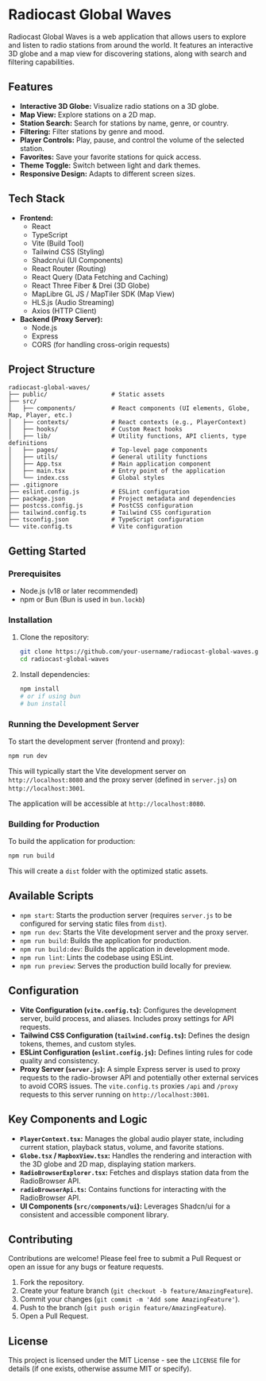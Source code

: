 # Radiocast Global Waves

Radiocast Global Waves is a web application that allows users to explore and listen to radio stations from around the world. It features an interactive 3D globe and a map view for discovering stations, along with search and filtering capabilities.

## Features

*   **Interactive 3D Globe:** Visualize radio stations on a 3D globe.
*   **Map View:** Explore stations on a 2D map.
*   **Station Search:** Search for stations by name, genre, or country.
*   **Filtering:** Filter stations by genre and mood.
*   **Player Controls:** Play, pause, and control the volume of the selected station.
*   **Favorites:** Save your favorite stations for quick access.
*   **Theme Toggle:** Switch between light and dark themes.
*   **Responsive Design:** Adapts to different screen sizes.

## Tech Stack

*   **Frontend:**
    *   React
    *   TypeScript
    *   Vite (Build Tool)
    *   Tailwind CSS (Styling)
    *   Shadcn/ui (UI Components)
    *   React Router (Routing)
    *   React Query (Data Fetching and Caching)
    *   React Three Fiber & Drei (3D Globe)
    *   MapLibre GL JS / MapTiler SDK (Map View)
    *   HLS.js (Audio Streaming)
    *   Axios (HTTP Client)
*   **Backend (Proxy Server):**
    *   Node.js
    *   Express
    *   CORS (for handling cross-origin requests)

## Project Structure

```
radiocast-global-waves/
├── public/                  # Static assets
├── src/
│   ├── components/          # React components (UI elements, Globe, Map, Player, etc.)
│   ├── contexts/            # React contexts (e.g., PlayerContext)
│   ├── hooks/               # Custom React hooks
│   ├── lib/                 # Utility functions, API clients, type definitions
│   ├── pages/               # Top-level page components
│   ├── utils/               # General utility functions
│   ├── App.tsx              # Main application component
│   ├── main.tsx             # Entry point of the application
│   └── index.css            # Global styles
├── .gitignore
├── eslint.config.js         # ESLint configuration
├── package.json             # Project metadata and dependencies
├── postcss.config.js        # PostCSS configuration
├── tailwind.config.ts       # Tailwind CSS configuration
├── tsconfig.json            # TypeScript configuration
└── vite.config.ts           # Vite configuration
```

## Getting Started

### Prerequisites

*   Node.js (v18 or later recommended)
*   npm or Bun (Bun is used in `bun.lockb`)

### Installation

1.  Clone the repository:
    ```bash
    git clone https://github.com/your-username/radiocast-global-waves.git
    cd radiocast-global-waves
    ```
2.  Install dependencies:
    ```bash
    npm install
    # or if using bun
    # bun install
    ```

### Running the Development Server

To start the development server (frontend and proxy):

```bash
npm run dev
```

This will typically start the Vite development server on `http://localhost:8080` and the proxy server (defined in `server.js`) on `http://localhost:3001`.

The application will be accessible at `http://localhost:8080`.

### Building for Production

To build the application for production:

```bash
npm run build
```

This will create a `dist` folder with the optimized static assets.

## Available Scripts

*   `npm start`: Starts the production server (requires `server.js` to be configured for serving static files from `dist`).
*   `npm run dev`: Starts the Vite development server and the proxy server.
*   `npm run build`: Builds the application for production.
*   `npm run build:dev`: Builds the application in development mode.
*   `npm run lint`: Lints the codebase using ESLint.
*   `npm run preview`: Serves the production build locally for preview.

## Configuration

*   **Vite Configuration (`vite.config.ts`):** Configures the development server, build process, and aliases. Includes proxy settings for API requests.
*   **Tailwind CSS Configuration (`tailwind.config.ts`):** Defines the design tokens, themes, and custom styles.
*   **ESLint Configuration (`eslint.config.js`):** Defines linting rules for code quality and consistency.
*   **Proxy Server (`server.js`):** A simple Express server is used to proxy requests to the radio-browser API and potentially other external services to avoid CORS issues. The `vite.config.ts` proxies `/api` and `/proxy` requests to this server running on `http://localhost:3001`.

## Key Components and Logic

*   **`PlayerContext.tsx`:** Manages the global audio player state, including current station, playback status, volume, and favorite stations.
*   **`Globe.tsx` / `MapboxView.tsx`:** Handles the rendering and interaction with the 3D globe and 2D map, displaying station markers.
*   **`RadioBrowserExplorer.tsx`:** Fetches and displays station data from the RadioBrowser API.
*   **`radioBrowserApi.ts`:** Contains functions for interacting with the RadioBrowser API.
*   **UI Components (`src/components/ui`):** Leverages Shadcn/ui for a consistent and accessible component library.

## Contributing

Contributions are welcome! Please feel free to submit a Pull Request or open an issue for any bugs or feature requests.

1.  Fork the repository.
2.  Create your feature branch (`git checkout -b feature/AmazingFeature`).
3.  Commit your changes (`git commit -m 'Add some AmazingFeature'`).
4.  Push to the branch (`git push origin feature/AmazingFeature`).
5.  Open a Pull Request.

## License

This project is licensed under the MIT License - see the `LICENSE` file for details (if one exists, otherwise assume MIT or specify).